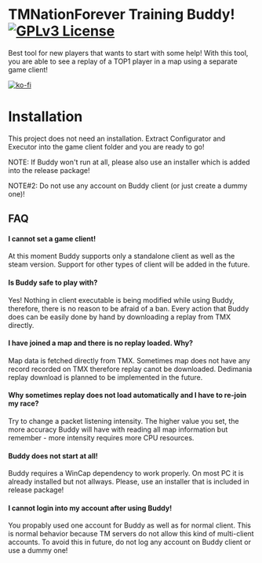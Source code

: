 # TMNationForever Training Buddy! [![GPLv3 License](https://img.shields.io/badge/License-GPL%20v3-yellow.svg)](https://opensource.org/licenses/) 

Best tool for new players that wants to start with some help!
With this tool, you are able to see a replay of a TOP1 player in a map using a separate game client!

[![ko-fi](https://ko-fi.com/img/githubbutton_sm.svg)](https://ko-fi.com/A0A0GM3N0)

# Installation
This project does not need an installation. Extract Configurator and Executor into the game client folder and you are ready to go!

NOTE: If Buddy won't run at all, please also use an installer which is added into the release package!

NOTE#2: Do not use any account on Buddy client (or just create a dummy one)!

## FAQ

#### I cannot set a game client!

At this moment Buddy supports only a standalone client as well as the steam version. Support for other types of client will be added in the future.

#### Is Buddy safe to play with? 

Yes! Nothing in client executable is being modified while using Buddy, therefore, there is no reason to be afraid of a ban. Every action that Buddy does can be easily done by hand by downloading a replay from TMX directly.

#### I have joined a map and there is no replay loaded. Why?

Map data is fetched directly from TMX. Sometimes map does not have any record recorded on TMX therefore replay canot be downloaded. Dedimania replay download is planned to be implemented in the future.

#### Why sometimes replay does not load automatically and I have to re-join my race?

Try to change a packet listening intensity. The higher value you set, the more accuracy Buddy will have with reading all map information but remember - more intensity requires more CPU resources. 

#### Buddy does not start at all!

Buddy requires a WinCap dependency to work properly. On most PC it is already installed but not allways. Please, use an installer that is included in release package!

#### I cannot login into my account after using Buddy!

You propably used one account for Buddy as well as for normal client. This is normal behavior because TM servers do not allow this kind of multi-client accounts. To avoid this in future, do not log any account on Buddy client or use a dummy one!
